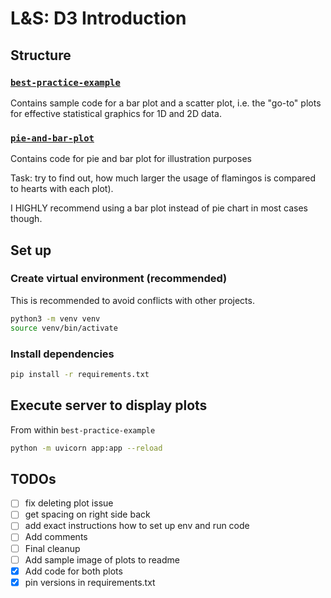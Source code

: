 # L&S: D3 Introduction 

## Structure
### [`best-practice-example`](best-practice-example) 
Contains sample code for a bar plot and a scatter plot, i.e. the "go-to" plots for effective statistical graphics for 1D and 2D data.

### [`pie-and-bar-plot`](pie-and-bar-plot) 
Contains code for pie and bar plot for illustration purposes

Task: try to find out, how much larger the usage of flamingos is compared to hearts with each plot). 

I HIGHLY recommend using a bar plot instead of pie chart in most cases though.


## Set up
### Create virtual environment (recommended)
This is recommended to avoid conflicts with other projects.
```bash
python3 -m venv venv
source venv/bin/activate
```

### Install dependencies
```bash
pip install -r requirements.txt
```

## Execute server to display plots
From within `best-practice-example`
```bash
python -m uvicorn app:app --reload
```



## TODOs
- [ ] fix deleting plot issue
- [ ] get spacing on right side back
- [ ] add exact instructions how to set up env and run code
- [ ] Add comments
- [ ] Final cleanup
- [ ] Add sample image of plots to readme
- [x] Add code for both plots
- [x] pin versions in requirements.txt
